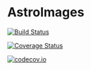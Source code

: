 # AstroImages

[![Build Status](https://travis-ci.org/giordano/AstroImages.jl.svg?branch=master)](https://travis-ci.org/giordano/AstroImages.jl)

[![Coverage Status](https://coveralls.io/repos/giordano/AstroImages.jl/badge.svg?branch=master&service=github)](https://coveralls.io/github/giordano/AstroImages.jl?branch=master)

[![codecov.io](http://codecov.io/github/giordano/AstroImages.jl/coverage.svg?branch=master)](http://codecov.io/github/giordano/AstroImages.jl?branch=master)
